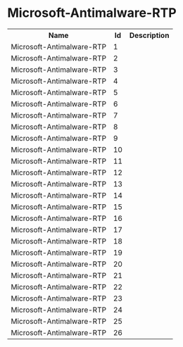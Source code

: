 # Microsoft-Antimalware-RTP

<table>
<colgroup><col/><col/><col/></colgroup>
<tr><th>Name</th><th>Id</th><th>Description</th></tr>
<tr><td>Microsoft-Antimalware-RTP</td><td>1</td><td></td></tr>
<tr><td>Microsoft-Antimalware-RTP</td><td>2</td><td></td></tr>
<tr><td>Microsoft-Antimalware-RTP</td><td>3</td><td></td></tr>
<tr><td>Microsoft-Antimalware-RTP</td><td>4</td><td></td></tr>
<tr><td>Microsoft-Antimalware-RTP</td><td>5</td><td></td></tr>
<tr><td>Microsoft-Antimalware-RTP</td><td>6</td><td></td></tr>
<tr><td>Microsoft-Antimalware-RTP</td><td>7</td><td></td></tr>
<tr><td>Microsoft-Antimalware-RTP</td><td>8</td><td></td></tr>
<tr><td>Microsoft-Antimalware-RTP</td><td>9</td><td></td></tr>
<tr><td>Microsoft-Antimalware-RTP</td><td>10</td><td></td></tr>
<tr><td>Microsoft-Antimalware-RTP</td><td>11</td><td></td></tr>
<tr><td>Microsoft-Antimalware-RTP</td><td>12</td><td></td></tr>
<tr><td>Microsoft-Antimalware-RTP</td><td>13</td><td></td></tr>
<tr><td>Microsoft-Antimalware-RTP</td><td>14</td><td></td></tr>
<tr><td>Microsoft-Antimalware-RTP</td><td>15</td><td></td></tr>
<tr><td>Microsoft-Antimalware-RTP</td><td>16</td><td></td></tr>
<tr><td>Microsoft-Antimalware-RTP</td><td>17</td><td></td></tr>
<tr><td>Microsoft-Antimalware-RTP</td><td>18</td><td></td></tr>
<tr><td>Microsoft-Antimalware-RTP</td><td>19</td><td></td></tr>
<tr><td>Microsoft-Antimalware-RTP</td><td>20</td><td></td></tr>
<tr><td>Microsoft-Antimalware-RTP</td><td>21</td><td></td></tr>
<tr><td>Microsoft-Antimalware-RTP</td><td>22</td><td></td></tr>
<tr><td>Microsoft-Antimalware-RTP</td><td>23</td><td></td></tr>
<tr><td>Microsoft-Antimalware-RTP</td><td>24</td><td></td></tr>
<tr><td>Microsoft-Antimalware-RTP</td><td>25</td><td></td></tr>
<tr><td>Microsoft-Antimalware-RTP</td><td>26</td><td></td></tr>
</table>
